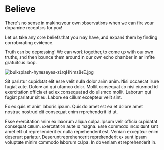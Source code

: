 # Believe

There's no sense in making your own observations when we can fire your dopamine receptors for you!

Let us take any core beliefs that you may have, and expand them by finding corroborating evidence.

Truth can be depressing! We can work together, to come up with our own truths, and then bounce them around in our own echo chamber in an infite gratuitous loop.

<img class="bordered" src="/_merged_assets/_static/images/bulksplash-hyneseyes-zLrqHNms8eE.jpg" alt="bulksplash-hyneseyes-zLrqHNms8eE.jpg" />

Sit pariatur cupidatat elit esse velit nulla dolor anim anim. Nisi occaecat irure fugiat aute. Dolore ad qui ullamco dolor. Mollit consequat do nisi eiusmod id exercitation officia et ad ex consequat ad do ullamco mollit. Laborum qui fugiat pariatur sit eu. Labore ea cillum excepteur velit sint.

Ex ex quis et anim laboris ipsum. Quis do amet est ea et dolore amet nostrud nostrud elit consequat enim reprehenderit id ut.

Esse exercitation anim ex laborum aliqua culpa. Ipsum velit officia cupidatat consequat cillum. Exercitation aute id magna. Esse commodo incididunt sint amet elit ut reprehenderit ex nulla reprehenderit est. Veniam excepteur enim deserunt pariatur. Deserunt reprehenderit reprehenderit ex sunt ipsum voluptate minim commodo laborum culpa. In do veniam et reprehenderit in.
